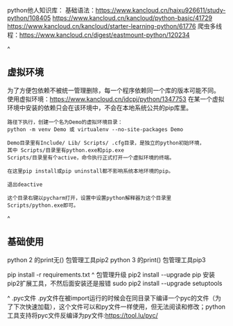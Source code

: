 python他人知识库：
基础语法：<https://www.kancloud.cn/haixu926611/study-python/108405>
<https://www.kancloud.cn/kancloud/python-basic/41729>
<https://www.kancloud.cn/kancloud/starter-learning-python/61776>
爬虫多线程：<https://www.kancloud.cn/digest/eastmount-python/120234>

^
## **虚拟环境**
为了方便包依赖不被统一管理删除，每一个程序依赖同一个库的版本可能不同。
使用虚拟环境：<https://www.kancloud.cn/idcpj/python/1347753>
在某一个虚拟环境中安装的依赖只会在该环境中，不会在本地系统公共的pip库里。
```
路径下执行，创建一个名为Demo的虚拟环境目录：
python -m venv Demo 或 virtualenv --no-site-packages Demo
    
Demo目录里有Include/ Lib/ Scripts/ .cfg目录，是独立的python初始环境，
其中 Scripts/目录里有python.exe和pip.exe
Scripts/目录里有个active，命令执行正式打开一个虚拟环境的终端。

在这里pip install或pip uninstall都不影响系统本地环境的pip。

退出deactive

这个目录右键以pycharm打开，设置中设置python解释器为这个目录里Scripts/python.exe即可。
```

^
## **基础使用**
python 2 的print无() 包管理工具pip2
python 3 的print() 包管理工具pip3

pip install -r requirements.txt
^
包管理升级
pip2 install --upgrade pip 
安装pip2扩展工具，不然后面安装还是报错 
sudo pip2 install --upgrade setuptools

^
.pyc文件
.py文件在被import运行的时候会在同目录下编译一个pyc的文件（为了下次快速加载），这个文件可以和py文件一样使用，但无法阅读和修改；python工具支持将pyc文件反编译为py文件:<https://tool.lu/pyc/>